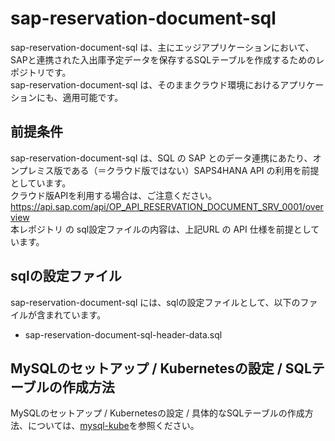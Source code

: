# sap-reservation-document-sql

sap-reservation-document-sql は、主にエッジアプリケーションにおいて、SAPと連携された入出庫予定データを保存するSQLテーブルを作成するためのレポジトリです。  
sap-reservation-document-sql は、そのままクラウド環境におけるアプリケーションにも、適用可能です。  

## 前提条件  
sap-reservation-document-sql は、SQL の SAP とのデータ連携にあたり、オンプレミス版である（＝クラウド版ではない）SAPS4HANA API の利用を前提としています。  
クラウド版APIを利用する場合は、ご注意ください。  
https://api.sap.com/api/OP_API_RESERVATION_DOCUMENT_SRV_0001/overview         
本レポジトリ の sql設定ファイルの内容は、上記URL の API 仕様を前提としています。    

## sqlの設定ファイル

sap-reservation-document-sql には、sqlの設定ファイルとして、以下のファイルが含まれています。  

* sap-reservation-document-sql-header-data.sql  


## MySQLのセットアップ / Kubernetesの設定 / SQLテーブルの作成方法

MySQLのセットアップ / Kubernetesの設定 / 具体的なSQLテーブルの作成方法、については、[mysql-kube](https://github.com/latonaio/mysql-kube)を参照ください。


